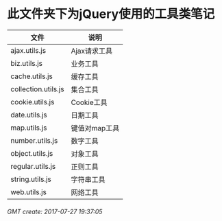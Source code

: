 此文件夹下为jQuery使用的工具类笔记
===================================

|文件|说明
|----|----
|ajax.utils.js|Ajax请求工具
|biz.utils.js|业务工具
|cache.utils.js|缓存工具
|collection.utils.js|集合工具
|cookie.utils.js|Cookie工具
|date.utils.js|日期工具
|map.utils.js|键值对map工具
|number.utils.js|数字工具
|object.utils.js|对象工具
|regular.utils.js|正则工具
|string.utils.js|字符串工具
|web.utils.js|网络工具

###### GMT create: 2017-07-27 19:37:05
